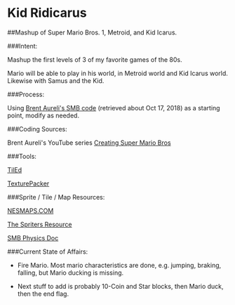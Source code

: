 # Kid Ridicarus

##Mashup of Super Mario Bros. 1, Metroid, and Kid Icarus.

###Intent:

Mashup the first levels of 3 of my favorite games of the 80s.

Mario will be able to play in his world, in Metroid world and Kid Icarus world. Likewise with Samus and the Kid.

###Process:

Using [Brent Aureli's SMB code](https://github.com/BrentAureli/SuperMario) (retrieved about Oct 17, 2018) as a starting point, modify as needed.

###Coding Sources:

Brent Aureli's YouTube series [Creating Super Mario Bros](https://www.youtube.com/watch?v=a8MPxzkwBwo&list=PLZm85UZQLd2SXQzsF-a0-pPF6IWDDdrXt)

###Tools:

[TilEd](www.mapeditor.org)

[TexturePacker](www.codeandweb.com/texturepacker)

###Sprite / Tile / Map Resources:

[NESMAPS.COM](www.nesmaps.com)

[The Spriters Resource](www.spriters-resource.com)

[SMB Physics Doc](http://i276.photobucket.com/albums/kk21/jdaster64/smb_playerphysics.png.html)

###Current State of Affairs:

* Fire Mario. Most mario characteristics are done, e.g. jumping, braking, falling, but Mario ducking is missing.

* Next stuff to add is probably 10-Coin and Star blocks, then Mario duck, then the end flag.
